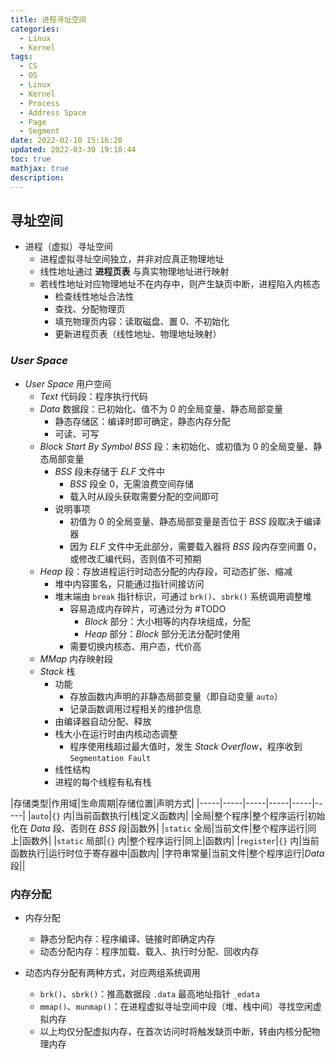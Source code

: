 ```yaml
---
title: 进程寻址空间
categories:
  - Linux
  - Kernel
tags:
  - CS
  - OS
  - Linux
  - Kernel
  - Process
  - Address Space
  - Page
  - Segment
date: 2022-02-10 15:16:20
updated: 2022-03-30 19:18:44
toc: true
mathjax: true
description: 
---
```


##	寻址空间

-	进程（虚拟）寻址空间
	-	进程虚拟寻址空间独立，并非对应真正物理地址
	-	线性地址通过 **进程页表** 与真实物理地址进行映射
	-	若线性地址对应物理地址不在内存中，则产生缺页中断，进程陷入内核态
		-	检查线性地址合法性
		-	查找、分配物理页
		-	填充物理页内容：读取磁盘、置 0、不初始化
		-	更新进程页表（线性地址、物理地址映射）

###	*User Space*

-	*User Space* 用户空间
	-	*Text* 代码段：程序执行代码
	-	*Data* 数据段：已初始化、值不为 0 的全局变量、静态局部变量
		-	静态存储区：编译时即可确定，静态内存分配
		-	可读、可写
	-	*Block Start By Symbol* *BSS* 段：未初始化、或初值为 0 的全局变量、静态局部变量
		-	*BSS* 段未存储于 *ELF* 文件中
			-	*BSS* 段全 0，无需浪费空间存储
			-	载入时从段头获取需要分配的空间即可
		-	说明事项
			-	初值为 0 的全局变量、静态局部变量是否位于 *BSS* 段取决于编译器
			-	因为 *ELF* 文件中无此部分，需要载入器将 *BSS* 段内存空间置 0，或修改汇编代码，否则值不可预期
	-	*Heap* 段：存放进程运行时动态分配的内存段，可动态扩张、缩减
		-	堆中内容匿名，只能通过指针间接访问
		-	堆末端由 `break` 指针标识，可通过 `brk()`、`sbrk()` 系统调用调整堆
			-	容易造成内存碎片，可通过分为 #TODO
				-	*Block* 部分：大小相等的内存块组成，分配
				-	*Heap* 部分：*Block* 部分无法分配时使用
			-	需要切换内核态、用户态，代价高
	-	*MMap* 内存映射段
	-	*Stack* 栈
		-	功能
			-	存放函数内声明的非静态局部变量（即自动变量 `auto`）
			-	记录函数调用过程相关的维护信息
		-	由编译器自动分配、释放
		-	栈大小在运行时由内核动态调整
			-	程序使用栈超过最大值时，发生 *Stack Overflow*，程序收到 `Segmentation Fault`
		-	线性结构
		-	进程的每个线程有私有栈

|存储类型|作用域|生命周期|存储位置|声明方式|
|-----|-----|-----|-----|-----|-----|
|`auto`|`{}` 内|当前函数执行|栈|定义函数内|
|全局|整个程序|整个程序运行|初始化在 *Data* 段、否则在 *BSS* 段|函数外|
|`static` 全局|当前文件|整个程序运行|同上|函数外|
|`static` 局部|`{}` 内|整个程序运行|同上|函数内|
|`register`|`{}` 内|当前函数执行|运行时位于寄存器中|函数内|
|字符串常量|当前文件|整个程序运行|*Data* 段||

###	内存分配

-	内存分配
	-	静态分配内存：程序编译、链接时即确定内存
	-	动态分配内存：程序加载、载入、执行时分配、回收内存

-	动态内存分配有两种方式，对应两组系统调用
	-	`brk()`、`sbrk()`：推高数据段 `.data` 最高地址指针 `_edata`
	-	`mmap()`、`munmap()`：在进程虚拟寻址空间中段（堆、栈中间）寻找空闲虚拟内存
	-	以上均仅分配虚拟内存，在首次访问时将触发缺页中断，转由内核分配物理内存

